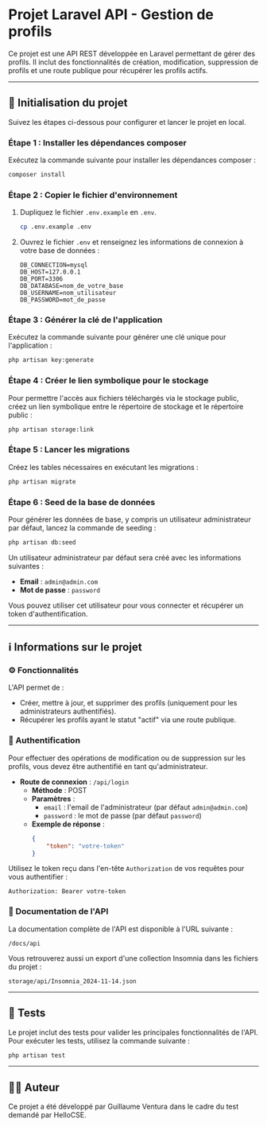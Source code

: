 
# Projet Laravel API - Gestion de profils

Ce projet est une API REST développée en Laravel permettant de gérer des profils. Il inclut des fonctionnalités de création, modification, suppression de profils et une route publique pour récupérer les profils actifs.

---

## 🏁  Initialisation du projet

Suivez les étapes ci-dessous pour configurer et lancer le projet en local.

### Étape 1 : Installer les dépendances composer

Exécutez la commande suivante pour installer les dépendances composer :

```bash
composer install
```


### Étape 2 : Copier le fichier d'environnement

1. Dupliquez le fichier `.env.example` en `.env`.
   ```bash
   cp .env.example .env
   ```
2. Ouvrez le fichier `.env` et renseignez les informations de connexion à votre base de données :
   ```env
   DB_CONNECTION=mysql
   DB_HOST=127.0.0.1
   DB_PORT=3306
   DB_DATABASE=nom_de_votre_base
   DB_USERNAME=nom_utilisateur
   DB_PASSWORD=mot_de_passe
   ```

### Étape 3 : Générer la clé de l'application

Exécutez la commande suivante pour générer une clé unique pour l'application :

```bash
php artisan key:generate
```

### Étape 4 : Créer le lien symbolique pour le stockage

Pour permettre l'accès aux fichiers téléchargés via le stockage public, créez un lien symbolique entre le répertoire de stockage et le répertoire public :

```bash
php artisan storage:link
```

### Étape 5 : Lancer les migrations

Créez les tables nécessaires en exécutant les migrations :

```bash
php artisan migrate
```

### Étape 6 : Seed de la base de données

Pour générer les données de base, y compris un utilisateur administrateur par défaut, lancez la commande de seeding :

```bash
php artisan db:seed
```

Un utilisateur administrateur par défaut sera créé avec les informations suivantes :
- **Email** : `admin@admin.com`
- **Mot de passe** : `password`

Vous pouvez utiliser cet utilisateur pour vous connecter et récupérer un token d'authentification.

---

## ℹ️ Informations sur le projet

### ⚙️ Fonctionnalités

L'API permet de :
- Créer, mettre à jour, et supprimer des profils (uniquement pour les administrateurs authentifiés).
- Récupérer les profils ayant le statut "actif" via une route publique.

### 🔐  Authentification

Pour effectuer des opérations de modification ou de suppression sur les profils, vous devez être authentifié en tant qu'administrateur.

- **Route de connexion** : `/api/login`
    - **Méthode** : POST
    - **Paramètres** :
        - `email` : l'email de l'administrateur (par défaut `admin@admin.com`)
        - `password` : le mot de passe (par défaut `password`)
    - **Exemple de réponse** :
      ```json
      {
          "token": "votre-token"
      }
      ```

Utilisez le token reçu dans l'en-tête `Authorization` de vos requêtes pour vous authentifier :
```
Authorization: Bearer votre-token
```

### 📄 Documentation de l'API

La documentation complète de l'API est disponible à l'URL suivante :
```
/docs/api
```

Vous retrouverez aussi un export d'une collection Insomnia dans les fichiers du projet :
```
storage/api/Insomnia_2024-11-14.json
```

---

## 🧪 Tests

Le projet inclut des tests pour valider les principales fonctionnalités de l'API. Pour exécuter les tests, utilisez la commande suivante :

```bash
php artisan test
```

---

## 🙍‍♂️ Auteur

Ce projet a été développé par Guillaume Ventura dans le cadre du test demandé par HelloCSE.
